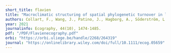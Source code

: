 ```yaml
---
short_title: flavien
title: "Macroclimatic structuring of spatial phylogenetic turnover in liverworts."
authors: Collart, F., Wang, J., Patino, J., Hagborg, A., Söderström, L., Goffinet, B., Magain, N., Hardy, O.J. & Vanderpoorten, A
year: 2021
journalinfo: Ecography, 44(10), 1474-1485.
pdf: "/PDF/Flavienecography.pdf"
orbi: "https://orbi.uliege.be/handle/2268/264319"
journal: "https://onlinelibrary.wiley.com/doi/full/10.1111/ecog.05659"
---
```


 
